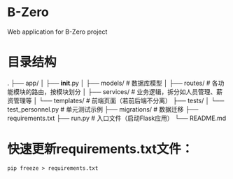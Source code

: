 # B-Zero
Web application for B-Zero project

# 目录结构
.
├── app/
│   ├── __init__.py
│   ├── models/            # 数据库模型
│   ├── routes/            # 各功能模块的路由，按模块划分
│   ├── services/          # 业务逻辑，拆分如人员管理、薪资管理等
│   └── templates/         # 前端页面（若前后端不分离）
├── tests/
│   └── test_personnel.py  # 单元测试示例
├── migrations/            # 数据迁移
├── requirements.txt
├── run.py                 # 入口文件（启动Flask应用）
└── README.md




# 快速更新requirements.txt文件：
```
pip freeze > requirements.txt
```